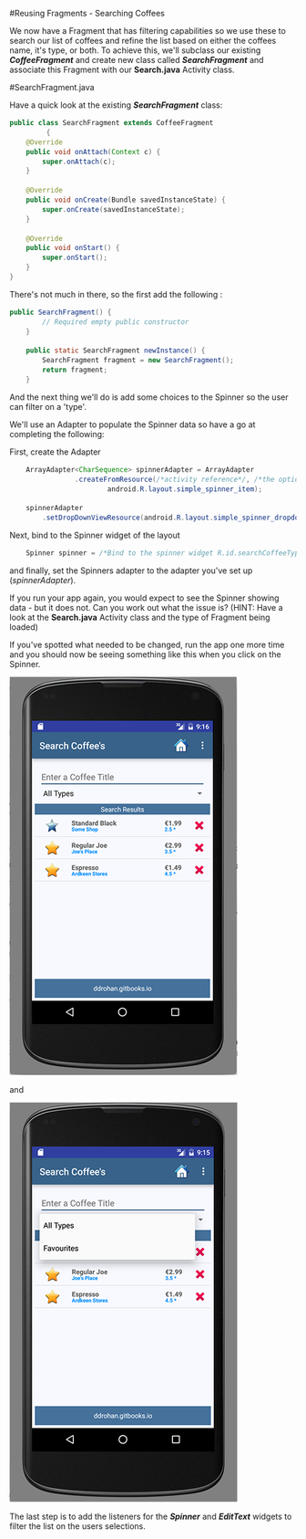 #Reusing Fragments - Searching Coffees

We now have a Fragment that has filtering capabilities so we use these to search our list of coffees and refine the list based on either the coffees name, it's type, or both. To achieve this, we'll subclass our existing <b><i>CoffeeFragment</i></b> and create new class called <b><i>SearchFragment</i></b> and associate this Fragment with our <b>Search.java</b> Activity class.

#SearchFragment.java

Have a quick look at the existing <b><i>SearchFragment</i></b> class:

~~~java
public class SearchFragment extends CoffeeFragment
		 {
	@Override
	public void onAttach(Context c) {
		super.onAttach(c);
	}

	@Override
	public void onCreate(Bundle savedInstanceState) {
		super.onCreate(savedInstanceState);
	}

	@Override
	public void onStart() {
		super.onStart();
	}
}
~~~

There's not much in there, so the first add the following :

~~~java
public SearchFragment() {
		// Required empty public constructor
	}

	public static SearchFragment newInstance() {
		SearchFragment fragment = new SearchFragment();
		return fragment;
	}
~~~


And the next thing we'll do is add some choices to the Spinner so the user can filter on a 'type'.

We'll use an Adapter to populate the Spinner data so have a go at completing the following:

First, create the Adapter

~~~java
	ArrayAdapter<CharSequence> spinnerAdapter = ArrayAdapter
				.createFromResource(/*activity reference*/, /*the options to display*/,
						android.R.layout.simple_spinner_item);

	spinnerAdapter
		.setDropDownViewResource(android.R.layout.simple_spinner_dropdown_item);
~~~

Next, bind to the Spinner widget of the layout

~~~java
	Spinner spinner = /*Bind to the spinner widget R.id.searchCoffeeTypeSpinner*/;
~~~

and finally, set the Spinners adapter to the adapter you've set up (<i>spinnerAdapter</i>).

If you run your app again, you would expect to see the Spinner showing data - but it does not. Can you work out what the issue is? (HINT: Have a look at the <b>Search.java</b> Activity class and the type of Fragment being loaded)

If you've spotted what needed to be changed, run the app one more time and you should now be seeing something like this when you click on the Spinner.

![](../img/lab0407.png) 

and 

![](../img/lab0408.png)

The last step is to add the listeners for the <b><i>Spinner</i></b> and <b><i>EditText</i></b> widgets to filter the list on the users selections.
